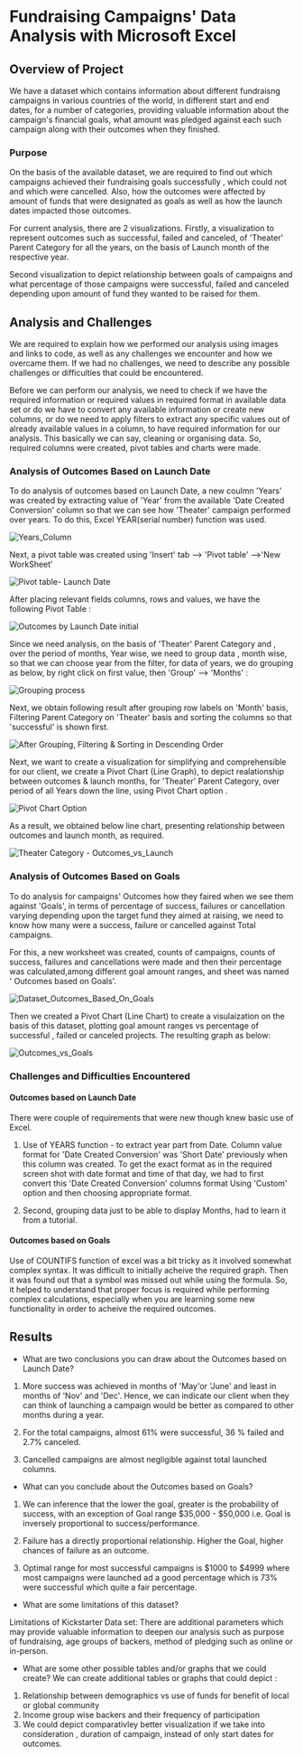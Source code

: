 # **Fundraising Campaigns' Data Analysis with Microsoft Excel**

## Overview of Project
We have a dataset which contains information about different fundraisng campaigns in various countries of the world, in different start and end dates, for a number of categories, providing valuable information about the campaign's financial goals, what amount was pledged against each such campaign along with their outcomes when they finished.

### Purpose
On the basis of the available dataset, we are required to find out which campaigns achieved their fundraising goals successfully , which could not and which were cancelled. Also, how the outcomes were affected by amount of funds that were designated as goals as well as how the launch dates impacted those outcomes.

For current analysis, there are 2 visualizations. Firstly, a visualization to represent outcomes such as successful, failed and canceled, of 'Theater' Parent Category for all the years, on the basis of Launch month of the respective year.

Second visualization to depict relationship between goals of campaigns and what percentage of those campaigns were successful, failed and canceled depending upon amount of fund they wanted to be raised for them. 


## Analysis and Challenges
We are required to explain how we performed our analysis using images and links to code, as well as any challenges we encounter and how we overcame them. If we had no challenges, we need to describe any possible challenges or difficulties that could be encountered.

Before we can perform our analysis, we need to check if we have the required information or required values in required format in available data set or do we have to convert any available information or create new columns, or do we need to apply filters to extract any specific values out of already available values in a column, to have required information for our analysis. This basically we can say, cleaning or organising data. So, required columns were created, pivot tables and charts were made.

### Analysis of Outcomes Based on Launch Date

To do analysis of outcomes based on Launch Date, a new coulmn 'Years' was created by extracting value of 'Year' from the available 'Date Created Conversion' column so that we can see how 'Theater' campaign performed over years. To do this, Excel YEAR(serial number) function was used.

![Years_Column](https://github.com/kirtibhandari/Module-1-Challenge/blob/main/Resources/Years_Column.png)

Next, a pivot table was created using 'Insert' tab --> 'Pivot table' -->'New WorkSheet'

![Pivot table- Launch Date](https://github.com/kirtibhandari/Module-1-Challenge/blob/main/Resources/Pivot_Table-Outcomes_Based_on_Launch_Date.png)

After placing relevant fields columns, rows and values, we have the following Pivot Table :

![Outcomes by Launch Date initial](https://github.com/kirtibhandari/Module-1-Challenge/blob/main/Resources/Outcomes_by_launch_date_inital.png)

Since we need analysis, on the basis of 'Theater' Parent Category and , over the period of months, Year wise, we need to group data , month wise, so that we can choose year from the filter, for data of years, we do grouping as below, by right click on first value, then 'Group' --> 'Months' :

![Grouping process](https://github.com/kirtibhandari/Module-1-Challenge/blob/main/Resources/Grouping.png)

Next, we obtain following result after grouping row labels on 'Month' basis, Filtering Parent Category on 'Theater' basis and sorting the columns so that 'successful' is shown first.

![After Grouping, Filtering & Sorting in Descending Order](https://github.com/kirtibhandari/Module-1-Challenge/blob/main/Resources/After_Grouping_and_Filtering.png)

Next, we want to create a visualization for simplifying and comprehensible for our client, we create a Pivot Chart (Line Graph), to depict realationship between outcomes & launch months, for 'Theater' Parent Category, over period of all Years down the line, using Pivot Chart option .

![Pivot Chart Option](https://github.com/kirtibhandari/Module-1-Challenge/blob/main/Resources/Pivot_Chart_Option.png)

As a result, we obtained below line chart, presenting relationship between outcomes and launch month, as required.

![Theater Category - Outcomes_vs_Launch](https://github.com/kirtibhandari/Module-1-Challenge/blob/main/Resources/Theater_Outcomes_vs_Launch.png)

### Analysis of Outcomes Based on Goals
To do analysis for campaigns' Outcomes how they faired when we see them against 'Goals', in terms of percentage of success, failures or cancellation varying depending upon the target fund they aimed at raising, we need to know how many were a success, failure or cancelled against Total campaigns.

For this, a new worksheet was created, counts of campaigns, counts of success, failures and cancellations were made and then their percentage was calculated,among different goal amount ranges, and sheet was named ' Outcomes based on Goals'.

![Dataset_Outcomes_Based_On_Goals](https://github.com/kirtibhandari/Module-1-Challenge/blob/main/Resources/Dataset_Outcomes_Based_on_Goals.png)

Then we created a Pivot Chart (Line Chart) to create a visulaization on the basis of this dataset, plotting goal amount ranges vs percentage of successful , failed or canceled projects. The resulting graph as below:

![Outcomes_vs_Goals](https://github.com/kirtibhandari/Module-1-Challenge/blob/main/Resources/Outcomes_vs_Goals.png)


### Challenges and Difficulties Encountered
#### Outcomes based on Launch Date
There were couple of requirements that were new though knew basic use of Excel.
1. Use of YEARS function - to extract year part from Date. Column value format for 'Date Created Conversion' was 'Short Date' previously when this column was created. To get the exact format as in the required screen shot with date format and time of that day, we had to first convert this 'Date Created Conversion' columns format Using 'Custom' option and then choosing appropriate format.

2. Second, grouping data just to be able to display Months, had to learn it from a tutorial.

#### Outcomes based on Goals
Use of COUNTIFS function of excel was a bit tricky as it involved somewhat complex syntax. It was difficult to initially acheive the required graph. Then it was found out that a symbol was missed out while using the formula. So, it helped to understand that proper focus is required while performing complex calculations, especially when you are learning some new functionality in order to acheive the required outcomes.


## Results

- What are two conclusions you can draw about the Outcomes based on Launch Date?

1. More success was achieved in months of 'May'or 'June' and least in months of 'Nov' and 'Dec'. Hence, we can indicate our client when they can think of launching a campaign would be better as compared to other months during a year.

2. For the total campaigns, almost 61% were successful, 36 % failed and 2.7% canceled.

3. Cancelled campaigns are almost negligible against total launched columns.

- What can you conclude about the Outcomes based on Goals?

1. We can inference that the lower the goal, greater is the probability of success, with an exception of Goal range $35,000 - $50,000
i.e. Goal is inversely proportional to success/performance.

2. Failure has a directly proportional relationship. Higher the Goal, higher chances of failure as an outcome.

3. Optimal range for most successful campaigns is $1000 to $4999 where most campaigns were launched ad a good percentage which is 73% were successful which quite a fair percentage.

- What are some limitations of this dataset?

Limitations of Kickstarter Data set:
There are additional parameters which may provide valuable information to deepen our analysis such as purpose of fundraising, age groups of backers, method of pledging such as online or in-person.

- What are some other possible tables and/or graphs that we could create?
We can create additional tables or graphs that could depict :
1. Relationship between demographics vs use of funds for benefit of local or global community
2. Income group wise backers and their frequency of participation
3. We could depict comparativley better visualization if we take into consideration , duration of campaign, instead of only start dates for outcomes.
